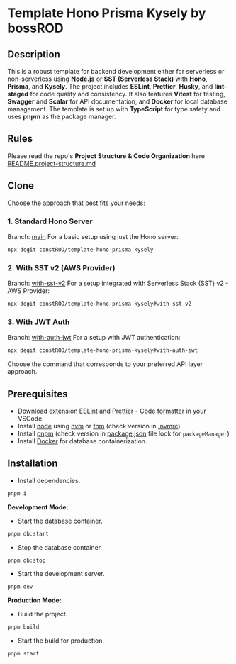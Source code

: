 # Template Hono Prisma Kysely by bossROD

## Description

This is a robust template for backend development either for serverless or non-serverless using **Node.js** or **SST (Serverless Stack)** with **Hono**, **Prisma**, and **Kysely**. The project includes **ESLint**, **Prettier**, **Husky**, and **lint-staged** for code quality and consistency. It also features **Vitest** for testing, **Swagger** and **Scalar** for API documentation, and **Docker** for local database management. The template is set up with **TypeScript** for type safety and uses **pnpm** as the package manager.

## Rules

Please read the repo's **Project Structure & Code Organization** here [README.project-structure.md](./README.project-structure.md)

## Clone

Choose the approach that best fits your needs:

### 1. Standard Hono Server

Branch: [main](https://github.com/constROD/template-hono-prisma-kysely)
For a basic setup using just the Hono server:

```bash
npx degit constROD/template-hono-prisma-kysely
```

### 2. With SST v2 (AWS Provider)

Branch: [with-sst-v2](https://github.com/constROD/template-hono-prisma-kysely/tree/with-sst-v2)
For a setup integrated with Serverless Stack (SST) v2 - AWS Provider:

```bash
npx degit constROD/template-hono-prisma-kysely#with-sst-v2
```

### 3. With JWT Auth

Branch: [with-auth-jwt](https://github.com/constROD/template-hono-prisma-kysely/tree/with-auth-jwt)
For a setup with JWT authentication:

```bash
npx degit constROD/template-hono-prisma-kysely#with-auth-jwt
```

Choose the command that corresponds to your preferred API layer approach.

## Prerequisites

- Download extension [ESLint](https://marketplace.visualstudio.com/items?itemName=dbaeumer.vscode-eslint) and [Prettier - Code formatter](https://marketplace.visualstudio.com/items?itemName=esbenp.prettier-vscode) in your VSCode.
- Install [node](https://nodejs.org/en) using [nvm](https://github.com/nvm-sh/nvm) or [fnm](https://github.com/Schniz/fnm) (check version in [.nvmrc](./.nvmrc))
- Install [pnpm](https://pnpm.io/) (check version in [package.json](./package.json) file look for `packageManager`)
- Install [Docker](https://www.docker.com/) for database containerization.


## Installation

- Install dependencies.

```bash
pnpm i
```

**Development Mode:**

- Start the database container.
```bash
pnpm db:start
```

- Stop the database container.
```bash
pnpm db:stop
```

- Start the development server.
```bash
pnpm dev
```

**Production Mode:**

- Build the project.
```bash
pnpm build
```

- Start the build for production.
```bash
pnpm start
```